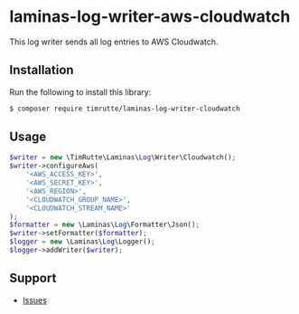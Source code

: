 # laminas-log-writer-aws-cloudwatch

This log writer sends all log entries to AWS Cloudwatch.

## Installation

Run the following to install this library:

```bash
$ composer require timrutte/laminas-log-writer-cloudwatch
```

## Usage

```php
$writer = new \TimRutte\Laminas\Log\Writer\Cloudwatch();
$writer->configureAws(
    '<AWS_ACCESS_KEY>', 
    '<AWS_SECRET_KEY>', 
    '<AWS_REGION>', 
    '<CLOUDWATCH_GROUP_NAME>', 
    '<CLOUDWATCH_STREAM_NAME>'
);
$formatter = new \Laminas\Log\Formatter\Json();
$writer->setFormatter($formatter);
$logger = new \Laminas\Log\Logger();
$logger->addWriter($writer);
```

## Support

- [Issues](https://github.com/timrutte/laminas-log-writer-cloudwach/issues/)

